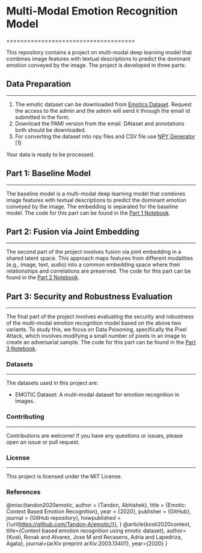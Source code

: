 # Multi-Modal Emotion Recognition Model
=====================================

This repository contains a project on multi-modal deep learning model that combines image features with textual descriptions to predict the dominant emotion conveyed by the image. The project is developed in three parts:

## Data Preparation
-------------------
1. The emotic dataset can be downloaded from [Emotics Dataset](https://forms.gle/wvhComeDHwQPD6TE6). Request the access to the admin and the admin will send it through the email id submitted in the form.
2. Download the PAMI version from the email. DAtaset and annotations both should be downloaded.
3. For converting the dataset into npy files and CSV file use [NPY Generator](mat2py.py) [1]

Your data is ready to be processed.

## Part 1: Baseline Model
------------------------

The baseline model is a multi-modal deep learning model that combines image features with textual descriptions to predict the dominant emotion conveyed by the image. The embedding is separated for the baseline model. The code for this part can be found in the [Part 1 Notebook](Baselinemodel.ipynb).

## Part 2: Fusion via Joint Embedding
----------------------------------

The second part of the project involves fusion via joint embedding in a shared latent space. This approach maps features from different modalities (e.g., image, text, audio) into a common embedding space where their relationships and correlations are preserved. The code for this part can be found in the [Part 2 Notebook](YYYY.ipynb).

## Part 3: Security and Robustness Evaluation
-----------------------------------------

The final part of the project involves evaluating the security and robustness of the multi-modal emotion recognition model based on the above two variants. To study this, we focus on Data Poisoning, specifically the Pixel Attack, which involves modifying a small number of pixels in an image to create an adversarial sample. The code for this part can be found in the [Part 3 Notebook](ZZZZ.ipynb).


### Datasets
---------

The datasets used in this project are:

* EMOTIC Dataset: A multi-modal dataset for emotion recognition in images.

### Contributing
------------
Contributions are welcome! If you have any questions or issues, please open an issue or pull request.

### License
-------
This project is licensed under the MIT License.

### References
@misc{tandon2020emotic,
  author = {Tandon, Abhishek},
  title = {Emotic: Context Based Emotion Recognition},
  year = {2020},
  publisher = {GitHub},
  journal = {GitHub repository},
  howpublished = {\url{https://github.com/Tandon-A/emotic/}},
}
@article{kosti2020context,
  title={Context based emotion recognition using emotic dataset},
  author={Kosti, Ronak and Alvarez, Jose M and Recasens, Adria and Lapedriza, Agata},
  journal={arXiv preprint arXiv:2003.13401},
  year={2020}
}

